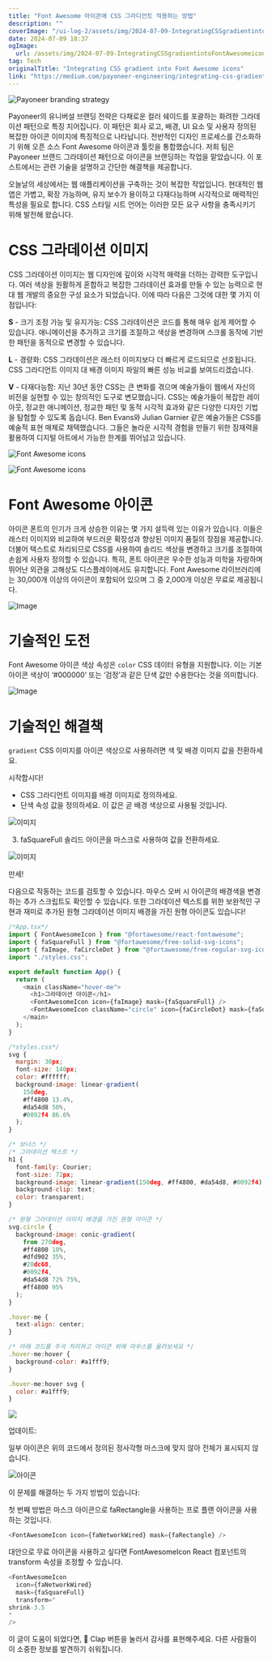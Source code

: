 ```yaml
---
title: "Font Awesome 아이콘에 CSS 그라디언트 적용하는 방법"
description: ""
coverImage: "/ui-log-2/assets/img/2024-07-09-IntegratingCSSgradientintoFontAwesomeicons_0.png"
date: 2024-07-09 18:37
ogImage:
  url: /assets/img/2024-07-09-IntegratingCSSgradientintoFontAwesomeicons_0.png
tag: Tech
originalTitle: "Integrating CSS gradient into Font Awesome icons"
link: "https://medium.com/payoneer-engineering/integrating-css-gradient-into-font-awesome-icons-a3cc20bdd0fa"
---
```


![Payoneer branding strategy](/ui-log-2/assets/img/2024-07-09-IntegratingCSSgradientintoFontAwesomeicons_0.png)

Payoneer의 유니버설 브랜딩 전략은 다채로운 컬러 쉐이드를 포괄하는 화려한 그라데이션 패턴으로 특징 지어집니다. 이 패턴은 회사 로고, 배경, UI 요소 및 사용자 정의된 복잡한 아이콘 이미지에 특징적으로 나타납니다. 전반적인 디자인 프로세스를 간소화하기 위해 오픈 소스 Font Awesome 아이콘과 툴킷을 통합했습니다. 저희 팀은 Payoneer 브랜드 그라데이션 패턴으로 아이콘을 브랜딩하는 작업을 맡았습니다. 이 포스트에서는 관련 기술을 설명하고 간단한 해결책을 제공합니다.

오늘날의 세상에서는 웹 애플리케이션을 구축하는 것이 복잡한 작업입니다. 현대적인 웹 앱은 가볍고, 확장 가능하며, 유지 보수가 용이하고 다재다능하며 시각적으로 매력적인 특성을 필요로 합니다. CSS 스타일 시트 언어는 이러한 모든 요구 사항을 충족시키기 위해 발전해 왔습니다.

# CSS 그라데이션 이미지

<!-- ui-log 수평형 -->

<ins class="adsbygoogle"
  style="display:block"
  data-ad-client="ca-pub-4877378276818686"
  data-ad-slot="9743150776"
  data-ad-format="auto"
  data-full-width-responsive="true"></ins>

  <script>
  (adsbygoogle = window.adsbygoogle || []).push({});
  </script>

CSS 그라데이션 이미지는 웹 디자인에 깊이와 시각적 매력을 더하는 강력한 도구입니다. 여러 색상을 원활하게 혼합하고 복잡한 그라데이션 효과를 만들 수 있는 능력으로 현대 웹 개발의 중요한 구성 요소가 되었습니다. 이에 따라 다음은 그것에 대한 몇 가지 이점입니다:

**S** - 크기 조정 가능 및 유지가능: CSS 그라데이션은 코드를 통해 매우 쉽게 제어할 수 있습니다. 애니메이션을 추가하고 크기를 조절하고 색상을 변경하며 스크롤 동작에 기반한 패턴을 동적으로 변경할 수 있습니다.

**L** - 경량화: CSS 그라데이션은 래스터 이미지보다 더 빠르게 로드되므로 선호됩니다. CSS 그라디언트 이미지 대 배경 이미지 파일의 빠른 성능 비교를 보여드리겠습니다.

**V** - 다재다능함: 지난 30년 동안 CSS는 큰 변화를 겪으며 예술가들이 웹에서 자신의 비전을 실현할 수 있는 창의적인 도구로 변모했습니다. CSS는 예술가들이 복잡한 레이아웃, 정교한 애니메이션, 정교한 패턴 및 동적 시각적 효과와 같은 다양한 디자인 기법을 탐험할 수 있도록 돕습니다. Ben Evans와 Julian Garnier 같은 예술가들은 CSS를 예술적 표현 매체로 채택했습니다. 그들은 놀라운 시각적 경험을 만들기 위한 잠재력을 활용하여 디지털 아트에서 가능한 한계를 뛰어넘고 있습니다.

<!-- ui-log 수평형 -->

<ins class="adsbygoogle"
  style="display:block"
  data-ad-client="ca-pub-4877378276818686"
  data-ad-slot="9743150776"
  data-ad-format="auto"
  data-full-width-responsive="true"></ins>

  <script>
  (adsbygoogle = window.adsbygoogle || []).push({});
  </script>

![Font Awesome icons](/ui-log-2/assets/img/2024-07-09-IntegratingCSSgradientintoFontAwesomeicons_1.png)

![Font Awesome icons](/ui-log-2/assets/img/2024-07-09-IntegratingCSSgradientintoFontAwesomeicons_2.png)

# Font Awesome 아이콘

아이콘 폰트의 인기가 크게 상승한 이유는 몇 가지 설득력 있는 이유가 있습니다. 이들은 래스터 이미지와 비교하여 부드러운 확장성과 향상된 이미지 품질의 장점을 제공합니다. 더불어 텍스트로 처리되므로 CSS를 사용하여 솔리드 색상을 변경하고 크기를 조절하여 손쉽게 사용자 정의할 수 있습니다. 특히, 폰트 아이콘은 우수한 성능과 미학을 자랑하며 뛰어난 외관을 고해상도 디스플레이에서도 유지합니다. Font Awesome 라이브러리에는 30,000개 이상의 아이콘이 포함되어 있으며 그 중 2,000개 이상은 무료로 제공됩니다.

<!-- ui-log 수평형 -->

<ins class="adsbygoogle"
  style="display:block"
  data-ad-client="ca-pub-4877378276818686"
  data-ad-slot="9743150776"
  data-ad-format="auto"
  data-full-width-responsive="true"></ins>

  <script>
  (adsbygoogle = window.adsbygoogle || []).push({});
  </script>

![Image](/ui-log-2/assets/img/2024-07-09-IntegratingCSSgradientintoFontAwesomeicons_3.png)

# 기술적인 도전

Font Awesome 아이콘 색상 속성은 `color` CSS 데이터 유형을 지원합니다. 이는 기본 아이콘 색상이 ‘#000000’ 또는 ‘검정’과 같은 단색 값만 수용한다는 것을 의미합니다.

![Image](/ui-log-2/assets/img/2024-07-09-IntegratingCSSgradientintoFontAwesomeicons_4.png)

<!-- ui-log 수평형 -->

<ins class="adsbygoogle"
  style="display:block"
  data-ad-client="ca-pub-4877378276818686"
  data-ad-slot="9743150776"
  data-ad-format="auto"
  data-full-width-responsive="true"></ins>

  <script>
  (adsbygoogle = window.adsbygoogle || []).push({});
  </script>

# 기술적인 해결책

`gradient` CSS 이미지를 아이콘 색상으로 사용하려면 색 및 배경 이미지 값을 전환하세요.

시작합시다!

- CSS 그라디언트 이미지를 배경 이미지로 정의하세요.
- 단색 속성 값을 정의하세요. 이 값은 곧 배경 색상으로 사용될 것입니다.

<!-- ui-log 수평형 -->

<ins class="adsbygoogle"
  style="display:block"
  data-ad-client="ca-pub-4877378276818686"
  data-ad-slot="9743150776"
  data-ad-format="auto"
  data-full-width-responsive="true"></ins>

  <script>
  (adsbygoogle = window.adsbygoogle || []).push({});
  </script>

![이미지](/ui-log-2/assets/img/2024-07-09-IntegratingCSSgradientintoFontAwesomeicons_5.png)

3. faSquareFull 솔리드 아이콘을 마스크로 사용하여 값을 전환하세요.

![이미지](/ui-log-2/assets/img/2024-07-09-IntegratingCSSgradientintoFontAwesomeicons_6.png)

만세!

<!-- ui-log 수평형 -->

<ins class="adsbygoogle"
  style="display:block"
  data-ad-client="ca-pub-4877378276818686"
  data-ad-slot="9743150776"
  data-ad-format="auto"
  data-full-width-responsive="true"></ins>

  <script>
  (adsbygoogle = window.adsbygoogle || []).push({});
  </script>

다음으로 작동하는 코드를 검토할 수 있습니다. 마우스 오버 시 아이콘의 배경색을 변경하는 추가 스크립트도 확인할 수 있습니다. 또한 그라데이션 텍스트를 위한 보완적인 구현과 재미로 추가된 원형 그라데이션 이미지 배경을 가진 원형 아이콘도 있습니다!

```js
/*App.tsx*/
import { FontAwesomeIcon } from "@fortawesome/react-fontawesome";
import { faSquareFull } from "@fortawesome/free-solid-svg-icons";
import { faImage, faCircleDot } from "@fortawesome/free-regular-svg-icons";
import "./styles.css";

export default function App() {
  return (
    <main className="hover-me">
      <h1>그라데이션 아이콘</h1>
      <FontAwesomeIcon icon={faImage} mask={faSquareFull} />
      <FontAwesomeIcon className="circle" icon={faCircleDot} mask={faSquareFull} />
    </main>
  );
}
```

```js
/*styles.css*/
svg {
  margin: 30px;
  font-size: 140px;
  color: #ffffff;
  background-image: linear-gradient(
    150deg,
    #ff4800 13.4%,
    #da54d8 50%,
    #0092f4 86.6%
  );
}

/* 보너스 */
/* 그라데이션 텍스트 */
h1 {
  font-family: Courier;
  font-size: 72px;
  background-image: linear-gradient(150deg, #ff4800, #da54d8, #0092f4);
  background-clip: text;
  color: transparent;
}

/* 원형 그라데이션 이미지 배경을 가진 원형 아이콘 */
svg.circle {
  background-image: conic-gradient(
    from 270deg,
    #ff4800 10%,
    #dfd902 35%,
    #20dc68,
    #0092f4,
    #da54d8 72% 75%,
    #ff4800 95%
  );
}

.hover-me {
  text-align: center;
}

/* 아래 코드를 주석 처리하고 아이콘 위에 마우스를 올려보세요 */
.hover-me:hover {
  background-color: #a1fff9;
}

.hover-me:hover svg {
  color: #a1fff9;
}
```

<img src="/ui-log-2/assets/img/2024-07-09-IntegratingCSSgradientintoFontAwesomeicons_7.png" />

<!-- ui-log 수평형 -->

<ins class="adsbygoogle"
  style="display:block"
  data-ad-client="ca-pub-4877378276818686"
  data-ad-slot="9743150776"
  data-ad-format="auto"
  data-full-width-responsive="true"></ins>

  <script>
  (adsbygoogle = window.adsbygoogle || []).push({});
  </script>

업데이트:

일부 아이콘은 위의 코드에서 정의된 정사각형 마스크에 맞지 않아 전체가 표시되지 않습니다.

![아이콘](/ui-log-2/assets/img/2024-07-09-IntegratingCSSgradientintoFontAwesomeicons_8.png)

이 문제를 해결하는 두 가지 방법이 있습니다:

<!-- ui-log 수평형 -->

<ins class="adsbygoogle"
  style="display:block"
  data-ad-client="ca-pub-4877378276818686"
  data-ad-slot="9743150776"
  data-ad-format="auto"
  data-full-width-responsive="true"></ins>

  <script>
  (adsbygoogle = window.adsbygoogle || []).push({});
  </script>

첫 번째 방법은 마스크 아이콘으로 faRectangle을 사용하는 프로 플랜 아이콘을 사용하는 것입니다.

```js
<FontAwesomeIcon icon={faNetworkWired} mask={faRectangle} />
```

대안으로 무료 아이콘을 사용하고 싶다면 FontAwesomeIcon React 컴포넌트의 transform 속성을 조정할 수 있습니다.

```js
<FontAwesomeIcon
  icon={faNetworkWired}
  mask={faSquareFull}
  transform="
shrink-3.5
"
/>
```

<!-- ui-log 수평형 -->

<ins class="adsbygoogle"
  style="display:block"
  data-ad-client="ca-pub-4877378276818686"
  data-ad-slot="9743150776"
  data-ad-format="auto"
  data-full-width-responsive="true"></ins>

  <script>
  (adsbygoogle = window.adsbygoogle || []).push({});
  </script>

이 글이 도움이 되었다면, 👏 Clap 버튼을 눌러서 감사를 표현해주세요. 다른 사람들이 이 소중한 정보를 발견하기 쉬워집니다.
